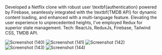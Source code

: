 Developed a Netflix clone with robust user \textbf{authentication} powered by Firebase, 
seamlessly integrated with the \textbf{TMDB API} for dynamic content loading, and enhanced with a multi-language feature. 
Elevating the user experience to unprecedented heights, I've employed Redux for superior state management.
 Tech: ReactJs, ReduxJs, Firebase, Tailwind CSS, TMDB API.

 ![Screenshot (140)](https://github.com/Jyotishmoy12/netflix-gpt/assets/93263133/1ecd62c7-8ed6-4b9d-b30d-148563daf77e)
![Screenshot (141)](https://github.com/Jyotishmoy12/netflix-gpt/assets/93263133/0f25ea52-8a5c-42cb-b03c-c4a7bf0c8a8a)
![Screenshot (142)](https://github.com/Jyotishmoy12/netflix-gpt/assets/93263133/a8bdc26b-3a2c-4e2d-ba26-8ba3bc83c2cb)
![Screenshot (143)](https://github.com/Jyotishmoy12/netflix-gpt/assets/93263133/ad2132c7-bd0f-4468-b127-647781605d3c)
![Screenshot (144)](https://github.com/Jyotishmoy12/netflix-gpt/assets/93263133/7ac4f21d-c10a-49b8-bd73-a27354392fbf)
